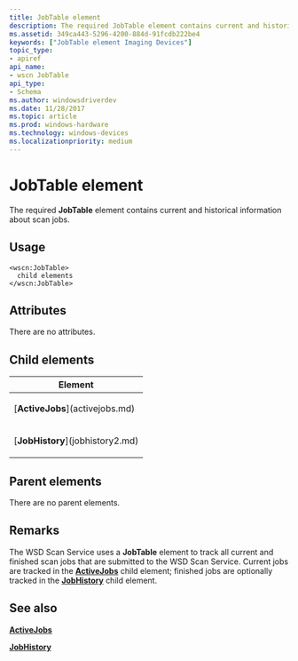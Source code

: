 ```yaml
---
title: JobTable element
description: The required JobTable element contains current and historical information about scan jobs.
ms.assetid: 349ca443-5296-4200-884d-91fcdb222be4
keywords: ["JobTable element Imaging Devices"]
topic_type:
- apiref
api_name:
- wscn JobTable
api_type:
- Schema
ms.author: windowsdriverdev
ms.date: 11/28/2017
ms.topic: article
ms.prod: windows-hardware
ms.technology: windows-devices
ms.localizationpriority: medium
---
```


# JobTable element


The required **JobTable** element contains current and historical information about scan jobs.

Usage
-----

``` syntax
<wscn:JobTable>
  child elements
</wscn:JobTable>
```

Attributes
----------

There are no attributes.

## Child elements


<table>
<colgroup>
<col width="100%" />
</colgroup>
<thead>
<tr class="header">
<th>Element</th>
</tr>
</thead>
<tbody>
<tr class="odd">
<td><p>[<strong>ActiveJobs</strong>](activejobs.md)</p></td>
</tr>
<tr class="even">
<td><p>[<strong>JobHistory</strong>](jobhistory2.md)</p></td>
</tr>
</tbody>
</table>

## Parent elements


There are no parent elements.

Remarks
-------

The WSD Scan Service uses a **JobTable** element to track all current and finished scan jobs that are submitted to the WSD Scan Service. Current jobs are tracked in the [**ActiveJobs**](activejobs.md) child element; finished jobs are optionally tracked in the [**JobHistory**](jobhistory2.md) child element.

## <span id="see_also"></span>See also


[**ActiveJobs**](activejobs.md)

[**JobHistory**](jobhistory2.md)

 

 






